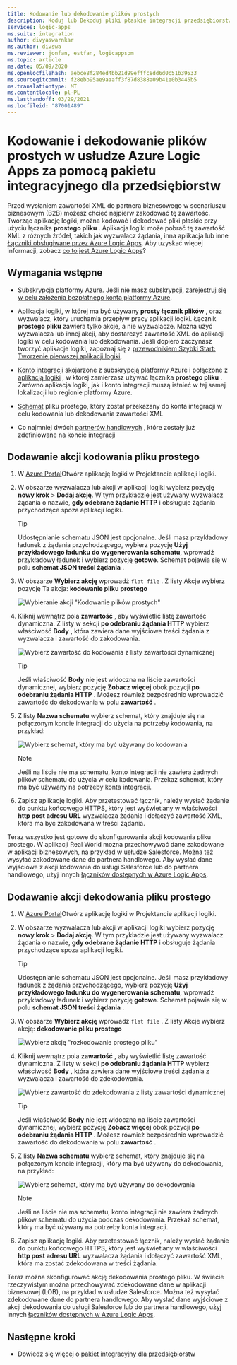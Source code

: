 ```yaml
---
title: Kodowanie lub dekodowanie plików prostych
description: Koduj lub Dekoduj pliki płaskie integracji przedsiębiorstwa w Azure Logic Apps przy użyciu Pakiet integracyjny dla przedsiębiorstw
services: logic-apps
ms.suite: integration
author: divyaswarnkar
ms.author: divswa
ms.reviewer: jonfan, estfan, logicappspm
ms.topic: article
ms.date: 05/09/2020
ms.openlocfilehash: aebce8f284ed4bb21d99efffc8dd6d0c51b39533
ms.sourcegitcommit: f28ebb95ae9aaaff3f87d8388a09b41e0b3445b5
ms.translationtype: MT
ms.contentlocale: pl-PL
ms.lasthandoff: 03/29/2021
ms.locfileid: "87001489"
---
```

# <a name="encode-and-decode-flat-files-in-azure-logic-apps-by-using-the-enterprise-integration-pack"></a>Kodowanie i dekodowanie plików prostych w usłudze Azure Logic Apps za pomocą pakietu integracyjnego dla przedsiębiorstw

Przed wysłaniem zawartości XML do partnera biznesowego w scenariuszu biznesowym (B2B) możesz chcieć najpierw zakodować tę zawartość. Tworząc aplikację logiki, można kodować i dekodować pliki płaskie przy użyciu łącznika **prostego pliku** . Aplikacja logiki może pobrać tę zawartość XML z różnych źródeł, takich jak wyzwalacz żądania, inna aplikacja lub inne [Łączniki obsługiwane przez Azure Logic Apps](../connectors/apis-list.md). Aby uzyskać więcej informacji, zobacz [co to jest Azure Logic Apps](logic-apps-overview.md)?

## <a name="prerequisites"></a>Wymagania wstępne

* Subskrypcja platformy Azure. Jeśli nie masz subskrypcji, [zarejestruj się w celu założenia bezpłatnego konta platformy Azure](https://azure.microsoft.com/free/).

* Aplikacja logiki, w której ma być używany **prosty łącznik plików** , oraz wyzwalacz, który uruchamia przepływ pracy aplikacji logiki. Łącznik **prostego pliku** zawiera tylko akcje, a nie wyzwalacze. Można użyć wyzwalacza lub innej akcji, aby dostarczyć zawartość XML do aplikacji logiki w celu kodowania lub dekodowania. Jeśli dopiero zaczynasz tworzyć aplikacje logiki, zapoznaj się z [przewodnikiem Szybki Start: Tworzenie pierwszej aplikacji logiki](../logic-apps/quickstart-create-first-logic-app-workflow.md).

* [Konto integracji](../logic-apps/logic-apps-enterprise-integration-create-integration-account.md) skojarzone z subskrypcją platformy Azure i połączone z [aplikacją logiki](./logic-apps-enterprise-integration-create-integration-account.md#link-account) , w której zamierzasz używać łącznika **prostego pliku** . Zarówno aplikacja logiki, jak i konto integracji muszą istnieć w tej samej lokalizacji lub regionie platformy Azure.

* [Schemat](logic-apps-enterprise-integration-schemas.md) pliku prostego, który został przekazany do konta integracji w celu kodowania lub dekodowania zawartości XML

* Co najmniej dwóch [partnerów handlowych](logic-apps-enterprise-integration-partners.md) , które zostały już zdefiniowane na koncie integracji

## <a name="add-flat-file-encode-action"></a>Dodawanie akcji kodowania pliku prostego

1. W [Azure Portal](https://portal.azure.com)Otwórz aplikację logiki w Projektancie aplikacji logiki.

1. W obszarze wyzwalacza lub akcji w aplikacji logiki wybierz pozycję **nowy krok**  >  **Dodaj akcję**. W tym przykładzie jest używany wyzwalacz żądania o nazwie, **gdy odebrane żądanie HTTP** i obsługuje żądania przychodzące spoza aplikacji logiki.

   > [!TIP]
   > Udostępnianie schematu JSON jest opcjonalne. Jeśli masz przykładowy ładunek z żądania przychodzącego, wybierz pozycję **Użyj przykładowego ładunku do wygenerowania schematu**, wprowadź przykładowy ładunek i wybierz pozycję **gotowe**. Schemat pojawia się w polu **schemat JSON treści żądania** .

1. W obszarze **Wybierz akcję** wprowadź `flat file` . Z listy Akcje wybierz pozycję Ta akcja: **kodowanie pliku prostego**

   ![Wybieranie akcji "Kodowanie plików prostych"](./media/logic-apps-enterprise-integration-flatfile/select-flat-file-encoding.png)

1. Kliknij wewnątrz pola **zawartość** , aby wyświetlić listę zawartość dynamiczna. Z listy w sekcji **po odebraniu żądania HTTP** wybierz właściwość **Body** , która zawiera dane wyjściowe treści żądania z wyzwalacza i zawartość do zakodowania.

   ![Wybierz zawartość do kodowania z listy zawartości dynamicznej](./media/logic-apps-enterprise-integration-flatfile/select-content-to-encode.png)

   > [!TIP]
   > Jeśli właściwość **Body** nie jest widoczna na liście zawartości dynamicznej, wybierz pozycję **Zobacz więcej** obok pozycji **po odebraniu żądania HTTP** .
   > Możesz również bezpośrednio wprowadzić zawartość do dekodowania w polu **zawartość** .

1. Z listy **Nazwa schematu** wybierz schemat, który znajduje się na połączonym koncie integracji do użycia na potrzeby kodowania, na przykład:

   ![Wybierz schemat, który ma być używany do kodowania](./media/logic-apps-enterprise-integration-flatfile/select-schema-for-encoding.png)

   > [!NOTE]
   > Jeśli na liście nie ma schematu, konto integracji nie zawiera żadnych plików schematu do użycia w celu kodowania. Przekaż schemat, który ma być używany na potrzeby konta integracji.

1. Zapisz aplikację logiki. Aby przetestować łącznik, należy wysłać żądanie do punktu końcowego HTTPS, który jest wyświetlany w właściwości **http post adresu URL** wyzwalacza żądania i dołączyć zawartość XML, która ma być zakodowana w treści żądania.

Teraz wszystko jest gotowe do skonfigurowania akcji kodowania pliku prostego. W aplikacji Real World można przechowywać dane zakodowane w aplikacji biznesowych, na przykład w usłudze Salesforce. Można też wysyłać zakodowane dane do partnera handlowego. Aby wysłać dane wyjściowe z akcji kodowania do usługi Salesforce lub do partnera handlowego, użyj innych [łączników dostępnych w Azure Logic Apps](../connectors/apis-list.md).

## <a name="add-flat-file-decode-action"></a>Dodawanie akcji dekodowania pliku prostego

1. W [Azure Portal](https://portal.azure.com)Otwórz aplikację logiki w Projektancie aplikacji logiki.

1. W obszarze wyzwalacza lub akcji w aplikacji logiki wybierz pozycję **nowy krok**  >  **Dodaj akcję**. W tym przykładzie jest używany wyzwalacz żądania o nazwie, **gdy odebrane żądanie HTTP** i obsługuje żądania przychodzące spoza aplikacji logiki.

   > [!TIP]
   > Udostępnianie schematu JSON jest opcjonalne. Jeśli masz przykładowy ładunek z żądania przychodzącego, wybierz pozycję **Użyj przykładowego ładunku do wygenerowania schematu**, wprowadź przykładowy ładunek i wybierz pozycję **gotowe**. Schemat pojawia się w polu **schemat JSON treści żądania** .

1. W obszarze **Wybierz akcję** wprowadź `flat file` . Z listy Akcje wybierz akcję: **dekodowanie pliku prostego**

   ![Wybierz akcję "rozkodowanie prostego pliku"](./media/logic-apps-enterprise-integration-flatfile/select-flat-file-decoding.png)

1. Kliknij wewnątrz pola **zawartość** , aby wyświetlić listę zawartość dynamiczna. Z listy w sekcji **po odebraniu żądania HTTP** wybierz właściwość **Body** , która zawiera dane wyjściowe treści żądania z wyzwalacza i zawartość do zdekodowania.

   ![Wybierz zawartość do zdekodowania z listy zawartości dynamicznej](./media/logic-apps-enterprise-integration-flatfile/select-content-to-decode.png)

   > [!TIP]
   > Jeśli właściwość **Body** nie jest widoczna na liście zawartości dynamicznej, wybierz pozycję **Zobacz więcej** obok pozycji **po odebraniu żądania HTTP** . Możesz również bezpośrednio wprowadzić zawartość do dekodowania w polu **zawartość** .

1. Z listy **Nazwa schematu** wybierz schemat, który znajduje się na połączonym koncie integracji, który ma być używany do dekodowania, na przykład:

   ![Wybierz schemat, który ma być używany do dekodowania](./media/logic-apps-enterprise-integration-flatfile/select-schema-for-decoding.png)

   > [!NOTE]
   > Jeśli na liście nie ma schematu, konto integracji nie zawiera żadnych plików schematu do użycia podczas dekodowania. Przekaż schemat, który ma być używany na potrzeby konta integracji.

1. Zapisz aplikację logiki. Aby przetestować łącznik, należy wysłać żądanie do punktu końcowego HTTPS, który jest wyświetlany w właściwości **http post adresu URL** wyzwalacza żądania i dołączyć zawartość XML, która ma zostać zdekodowana w treści żądania.

Teraz można skonfigurować akcję dekodowania prostego pliku. W świecie rzeczywistym można przechowywać zdekodowane dane w aplikacji biznesowej (LOB), na przykład w usłudze Salesforce. Można też wysyłać zdekodowane dane do partnera handlowego. Aby wysłać dane wyjściowe z akcji dekodowania do usługi Salesforce lub do partnera handlowego, użyj innych [łączników dostępnych w Azure Logic Apps](../connectors/apis-list.md).

## <a name="next-steps"></a>Następne kroki

* Dowiedz się więcej o [pakiet integracyjny dla przedsiębiorstw](logic-apps-enterprise-integration-overview.md)
